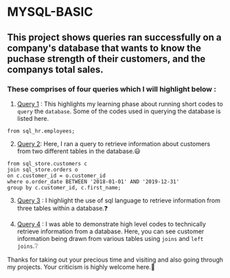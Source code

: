 # MYSQL-BASIC
## This project shows queries ran successfully on a company's database that wants to know the puchase strength of their customers, and the companys total sales.
### These comprises of four queries which I will highlight below :

1. [Query 1](sql_queries1.sql) : This highlights my learning phase about running short codes to `query` the `database`. Some of the codes used in querying the database is listed here.
``` select *
from sql_hr.employees;
```


2. [Query 2](sql_queries.sql): Here, I ran a query to retrieve information about customers from two different tables in the database.😃
``` select c.customer_id, c.first_name, MAX(o.order_date) AS last_order_date
from sql_store.customers c
join sql_store.orders o 
on c.customer_id = o.customer_id
where o.order_date BETWEEN '2018-01-01' AND '2019-12-31'
group by c.customer_id, c.first_name;
```


3. [Query 3](sql_queries3.sql) : I highlight the use of sql language to retrieve information from three tables within a database.❓

4. [Query 4](sql_queries4.sql) : I was able to demonstrate high level codes to technically retrieve information from a database. Here, you can see customer information being drawn from various tables using `joins` and `left joins`.❔

Thanks for taking out your precious time and visiting and also going through my projects. Your criticism is highly welcome here.🔆

